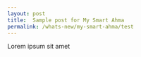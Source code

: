 ```yaml
---
layout: post
title:  Sample post for My Smart Ahma
permalink: /whats-new/my-smart-ahma/test
---
```

Lorem ipsum sit amet
